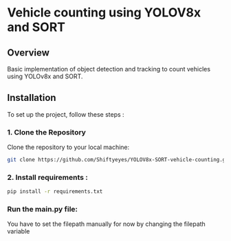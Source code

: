 # Vehicle counting using YOLOV8x and SORT

## Overview

Basic implementation of object detection and tracking to count vehicles using YOLOv8x and SORT.

## Installation

To set up the project, follow these steps :

### 1. Clone the Repository

Clone the repository to your local machine:

```bash
git clone https://github.com/Shiftyeyes/YOLOV8x-SORT-vehicle-counting.git
```
### 2. Install requirements :
```bash
pip install -r requirements.txt
```
### Run the main.py file:
You have to set the filepath manually for now by changing the filepath variable
